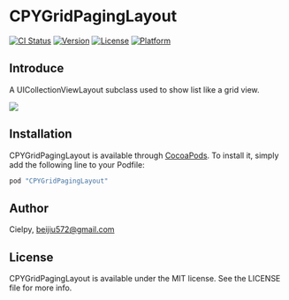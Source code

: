 # CPYGridPagingLayout

[![CI Status](http://img.shields.io/travis/Cielpy/CPYGridPagingLayout.svg?style=flat)](https://travis-ci.org/Cielpy/CPYGridPagingLayout)
[![Version](https://img.shields.io/cocoapods/v/CPYGridPagingLayout.svg?style=flat)](http://cocoapods.org/pods/CPYGridPagingLayout)
[![License](https://img.shields.io/cocoapods/l/CPYGridPagingLayout.svg?style=flat)](http://cocoapods.org/pods/CPYGridPagingLayout)
[![Platform](https://img.shields.io/cocoapods/p/CPYGridPagingLayout.svg?style=flat)](http://cocoapods.org/pods/CPYGridPagingLayout)

## Introduce

A UICollectionViewLayout subclass used to show list like a grid view.

![](https://ws3.sinaimg.cn/large/74681984gw1f9nz0pjyo5j20hs0vk74x.jpg)


## Installation

CPYGridPagingLayout is available through [CocoaPods](http://cocoapods.org). To install
it, simply add the following line to your Podfile:

```ruby
pod "CPYGridPagingLayout"
```

## Author

Cielpy, beijiu572@gmail.com

## License

CPYGridPagingLayout is available under the MIT license. See the LICENSE file for more info.


